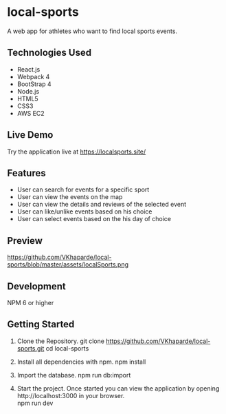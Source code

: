 #  local-sports
A web app for athletes who want to find local sports events.
## Technologies Used
* React.js
* Webpack 4
* BootStrap 4
* Node.js
* HTML5
* CSS3
* AWS EC2
## Live Demo
Try the application live at https://localsports.site/
## Features
* User can search for events for a specific sport
* User can view the events on the map
* User can view the details and reviews of the selected event
* User can like/unlike events based on his choice
* User can select events based on the his day of choice
## Preview
https://github.com/VKhaparde/local-sports/blob/master/assets/localSports.png
## Development
NPM 6 or higher
## Getting Started
1. Clone the Repository.
  git clone https://github.com/VKhaparde/local-sports.git
  cd local-sports
  
2. Install all dependencies with npm.
  npm install
  
3. Import the database.
  npm run db:import
  
4. Start the project. Once started you can view the application by opening http://localhost:3000 in your browser.  
  npm run dev
  
